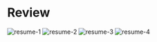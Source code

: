 # Review 

![resume-1](https://user-images.githubusercontent.com/74331457/113889529-9ccc8c80-97c3-11eb-8954-67adf461a05b.jpg)
![resume-2](https://user-images.githubusercontent.com/74331457/113889551-a1914080-97c3-11eb-8b8c-cc5667730f8d.jpg)
![resume-3](https://user-images.githubusercontent.com/74331457/113889558-a3f39a80-97c3-11eb-8666-0964faf22fa2.jpg)
![resume-4](https://user-images.githubusercontent.com/74331457/113889578-a6ee8b00-97c3-11eb-81c1-794994c56404.jpg)
